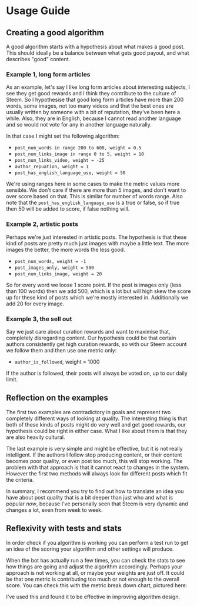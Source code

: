 # Usage Guide

## Creating a good algorithm

A good algorithm starts with a hypothesis about what makes a good post. This should ideally be a balance between what gets good payout, and what describes "good" content.

### Example 1, long form articles

As an example, let's say I like long form articles about interesting subjects, I see they get good rewards and I think they contribute to the culture of Steem. So I hypothesise that good long form articles have more than 200 words, some images, not too many videos and that the best ones are usually written by someone with a bit of reputation, they've been here a while. Also, they are in English, because I cannot read another language and so would not vote for any in another language naturally.

In that case I might set the following algorithm:
- ```post_num_words in range 200 to 600, weight = 0.5```
- ```post_num_links_image in range 0 to 5, weight = 10```
- ```post_num_links_video, weight = -25```
- ```author_repuation, weight = 1```
- ```post_has_english_language_use, weight = 50```

We're using ranges here in some cases to make the metric values more sensible. We don't care if there are more than 5 images, and don't want to over score based on that. This is similar for number of words range. Also note that the ```post_has_english_language_use``` is a true or false, so if true then 50 will be added to score, if false nothing will.

### Example 2, artistic posts

Perhaps we're just interested in artistic posts. The hypothesis is that these kind of posts are pretty much just images with maybe a little text. The more images the better, the more words the less good.

- ```post_num_words, weight = -1```
- ```post_images_only, weight = 500```
- ```post_num_links_image, weight = 20```

So for every word we loose 1 score point. If the post is images only (less than 100 words) then we add 500, which is a lot but will high skew the score up for these kind of posts which we're mostly interested in. Additionally we add 20 for every image.

### Example 3, the sell out

Say we just care about curation rewards and want to maximise that, completely disregarding content. Our hypothesis could be that certain authors consistently get high curation rewards, so with our Steem account we follow them and then use one metric only:

- ```author_is_followed```, weight = 1000

If the author is followed, their posts will always be voted on, up to our daily limit.

## Reflection on the examples

The first two examples are contradictory in goals and represent two completely different ways of looking at quality. The interesting thing is that both of these kinds of posts might do very well and get good rewards, our hypothesis could be right in either case. What I like about them is that they are also heavily cultural.

The last example is very simple and might be effective, but it is not really intelligent. If the authors I follow stop producing content, or their content becomes poor quality, or even post too much, this will stop working. The problem with that approach is that it cannot react to changes in the system. However the first two methods will always look for different posts which fit the criteria.

In summary, I recommend you try to find out how to translate an idea you have about post quality that is a bit deeper than just who and what is popular _now_, because I've personally seen that Steem is very dynamic and changes a lot, even from week to week.

## Reflexivity with tests and stats

In order check if you algorithm is working you can perform a test run to get an idea of the scoring your algorithm and other settings will produce.

When the bot has actually run a few times, you can check the stats to see how things are going and adjust the algorithm accordingly. Perhaps your approach is not working at all, or maybe your weights are just off. It could be that one metric is contributing too much or not enough to the overall score. You can check this with the metric break down chart, pictured here:

I've used this and found it to be effective in improving algorithm design.
